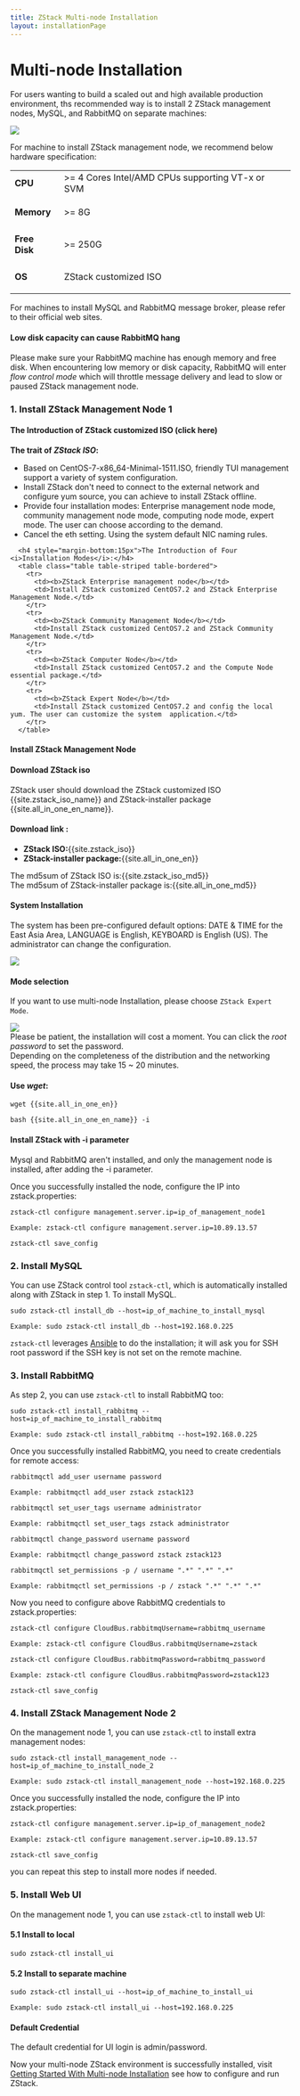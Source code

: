 ```yaml
---
title: ZStack Multi-node Installation
layout: installationPage
---
```


# Multi-node Installation

For users wanting to build a scaled out and high available production environment, ths recommended way is to 
install 2 ZStack management nodes, MySQL, and RabbitMQ on separate machines:

<img src="../images/multi-node-install.png" class="center-img img-responsive">

For machine to install ZStack management node, we recommend below hardware specification:

<table class="table table-striped table-bordered">
  <tr>
    <td><b>CPU</b></td>
    <td>>= 4 Cores Intel/AMD CPUs supporting VT-x or SVM</td>
  </tr>
  <tr>
    <td><b>Memory</b></td>
    <td>
    <p>>= 8G</p>
    </td>
  </tr>
  <tr>
    <td><b>Free Disk</b></td>
    <td>
    <p>>= 250G</p>
    </td>
  </tr>
  <tr>
    <td><b>OS</b></td>
    <td>
      <p>ZStack customized ISO</p>
    </td>
  </tr>
</table>

For machines to install MySQL and RabbitMQ message broker, please refer to their official web sites.

<div class="bs-callout bs-callout-warning">
  <h4>Low disk capacity can cause RabbitMQ hang</h4>
  Please make sure your RabbitMQ machine has enough memory and free disk.
  When encountering low memory or disk capacity, RabbitMQ will enter <i>flow control mode</i> which will throttle
  message delivery and lead to slow or paused ZStack management node.
</div>

### 1. Install ZStack Management Node 1

<div class="bs-callout bs-callout-success">
  <h4 class="hand" data-toggle="collapse" data-target="#china">The Introduction of ZStack customized ISO (click here)</h4>
  <div id="china" class="collapse">
    <h4 style="margin-bottom:15px; margin-top:15px">The trait of <i>ZStack ISO</i>:</h4>
      <ul>
        <li>Based on CentOS-7-x86_64-Minimal-1511.ISO, friendly TUI management support a variety of system configuration.</li>
        <li>Install ZStack don't need to connect to the external network and configure yum source, you can achieve to install ZStack offline.</li>
        <li>Provide four installation modes: Enterprise management node mode, community management node mode, computing node mode, expert mode. The user can choose according to the demand. </li>
        <li>Cancel the eth setting. Using the system default NIC naming rules. </li>
      </ul>
      
      <h4 style="margin-bottom:15px">The Introduction of Four <i>Installation Modes</i>:</h4>
      <table class="table table-striped table-bordered">
        <tr>
          <td><b>ZStack Enterprise management node</b></td>
          <td>Install ZStack customized CentOS7.2 and ZStack Enterprise Management Node.</td>
        </tr>
        <tr>
          <td><b>ZStack Community Management Node</b></td>
          <td>Install ZStack customized CentOS7.2 and ZStack Community Management Node.</td>
        </tr>
        <tr>
          <td><b>ZStack Computer Node</b></td>
          <td>Install ZStack customized CentOS7.2 and the Compute Node essential package.</td>
        </tr>
        <tr>
          <td><b>ZStack Expert Node</b></td>
          <td>Install ZStack customized CentOS7.2 and config the local yum. The user can customize the system  application.</td>
        </tr>
      </table>
  </div>
</div>

#### Install ZStack Management Node

<div class="bs-callout bs-callout-warning">
  <h4>Download ZStack iso</h4>
  ZStack user should download the ZStack customized ISO {{site.zstack_iso_name}} and ZStack-installer package {{site.all_in_one_en_name}}.<br>
  <h4>Download link :</h4>
    <ul>
      <li><b>ZStack ISO:</b>{{site.zstack_iso}}</li>
      <li><b>ZStack-installer package:</b>{{site.all_in_one_en}}</li>
    </ul>
The md5sum of ZStack ISO is:{{site.zstack_iso_md5}}<br>
The md5sum of ZStack-installer package is:{{site.all_in_one_md5}}<br>
</div>

#### System Installation

The system has been pre-configured default options: DATE & TIME for the East Asia Area, LANGUAGE is English, KEYBOARD is English (US).
The administrator can change the configuration.

<img src="../images/Quick_Installation1.png" class="center-img img-responsive">

#### Mode selection
  
If you want to use multi-node Installation, please choose `ZStack Expert Mode`.

<img src="../images/install-manual3.png" class="center-img img-responsive">

<div class="bs-callout bs-callout-success">
Please be patient, the installation will cost a moment. You can click the <i>root password</i> to set the password.<br>
Depending on the completeness of the distribution and the networking speed, the process may take 15 ~ 20 minutes.
</div>

#### Use *wget*:

    wget {{site.all_in_one_en}}
    
    bash {{site.all_in_one_en_name}} -i

<div class="bs-callout bs-callout-info">
  <h4>Install ZStack with -i parameter</h4> 
  Mysql and RabbitMQ aren't installed, and only the management node is installed, after adding the -i parameter. 
</div>

Once you successfully installed the node, configure the IP into zstack.properties:

    zstack-ctl configure management.server.ip=ip_of_management_node1

    Example: zstack-ctl configure management.server.ip=10.89.13.57

    zstack-ctl save_config

### 2. Install MySQL

You can use ZStack control tool `zstack-ctl`, which is automatically installed along with ZStack in step 1. To install
MySQL.

    sudo zstack-ctl install_db --host=ip_of_machine_to_install_mysql
    
    Example: sudo zstack-ctl install_db --host=192.168.0.225

`zstack-ctl` leverages [Ansible](http://www.ansible.com/home) to do the installation; it will ask you for SSH root password
if the SSH key is not set on the remote machine.

### 3. Install RabbitMQ

As step 2, you can use `zstack-ctl` to install RabbitMQ too:

    sudo zstack-ctl install_rabbitmq --host=ip_of_machine_to_install_rabbitmq
    
    Example: sudo zstack-ctl install_rabbitmq --host=192.168.0.225

Once you successfully installed RabbitMQ, you need to create credentials for remote access:

    rabbitmqctl add_user username password

    Example: rabbitmqctl add_user zstack zstack123

    rabbitmqctl set_user_tags username administrator

    Example: rabbitmqctl set_user_tags zstack administrator

    rabbitmqctl change_password username password

    Example: rabbitmqctl change_password zstack zstack123

    rabbitmqctl set_permissions -p / username ".*" ".*" ".*"

    Example: rabbitmqctl set_permissions -p / zstack ".*" ".*" ".*"

Now you need to configure above RabbitMQ credentials to zstack.properties:

    zstack-ctl configure CloudBus.rabbitmqUsername=rabbitmq_username

    Example: zstack-ctl configure CloudBus.rabbitmqUsername=zstack

    zstack-ctl configure CloudBus.rabbitmqPassword=rabbitmq_password

    Example: zstack-ctl configure CloudBus.rabbitmqPassword=zstack123

    zstack-ctl save_config

### 4. Install ZStack Management Node 2

On the management node 1, you can use `zstack-ctl` to install extra management nodes:

    sudo zstack-ctl install_management_node --host=ip_of_machine_to_install_node_2
    
    Example: sudo zstack-ctl install_management_node --host=192.168.0.225

Once you successfully installed the node, configure the IP into zstack.properties:

    zstack-ctl configure management.server.ip=ip_of_management_node2

    Example: zstack-ctl configure management.server.ip=10.89.13.57

    zstack-ctl save_config

you can repeat this step to install more nodes if needed.
    
### 5. Install Web UI

On the management node 1, you can use `zstack-ctl` to install web UI:

#### 5.1 Install to local

    sudo zstack-ctl install_ui
    
#### 5.2 Install to separate machine

    sudo zstack-ctl install_ui --host=ip_of_machine_to_install_ui
    
    Example: sudo zstack-ctl install_ui --host=192.168.0.225

    
<div class="bs-callout bs-callout-info">
  <h4>Default Credential</h4>
  
  The default credential for UI login is admin/password.
</div>
    
Now your multi-node ZStack environment is successfully installed, visit [Getting Started With Multi-node Installation](../documentation/getstart-multi.html) see how to configure and run ZStack.

